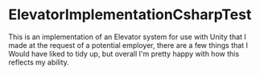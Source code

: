 # ElevatorImplementationCsharpTest
This is an implementation of an Elevator system for use with Unity that I made at the request of a potential employer, there are a few things that I
Would have liked to tidy up, but overall I'm pretty happy with how this reflects my ability.

